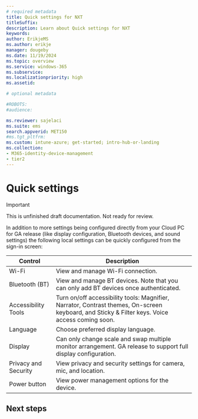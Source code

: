 ```yaml
---
# required metadata
title: Quick settings for NXT
titleSuffix:
description: Learn about Quick settings for NXT
keywords:
author: ErikjeMS  
ms.author: erikje
manager: dougeby
ms.date: 11/19/2024
ms.topic: overview
ms.service: windows-365
ms.subservice:
ms.localizationpriority: high
ms.assetid: 

# optional metadata

#ROBOTS:
#audience:

ms.reviewer: sajelaci
ms.suite: ems
search.appverid: MET150
#ms.tgt_pltfrm:
ms.custom: intune-azure; get-started; intro-hub-or-landing
ms.collection:
- M365-identity-device-management
- tier2
---
```


# Quick settings

> [!IMPORTANT]
> This is unfinished draft documentation. Not ready for review.

In addition to more settings being configured directly from your Cloud PC for GA release (like display configuration, Bluetooth devices, and sound settings) the following local settings can be quickly configured from the sign-in screen:

| Control | Description |
| --- | --- |
| Wi-Fi | View and manage Wi-Fi connection. |
| Bluetooth (BT) | View and manage BT devices. Note that you can only add BT devices once authenticated. |
| Accessibility Tools | Turn on/off accessibility tools: Magnifier, Narrator, Contrast themes, On-screen keyboard, and Sticky & Filter keys. Voice access coming soon.  |
| Language | Choose preferred display language. |
| Display | Can only change scale and swap multiple monitor arrangement. GA release to support full display configuration. |
| Privacy and Security | View privacy and security settings for camera, mic, and location. |
| Power button | View power management options for the device. |

<!-- ########################## -->
## Next steps

